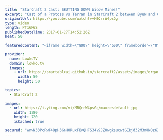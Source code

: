 ```yaml
---
title: "StarCraft 2 Cast: SHUTTING DOWN Widow Mines!"
excerpt: "Cast of a Protoss vs Terran in StarCraft 2 between ByuN and Classic. Subscribe for more videos: http://lowko.tv/youtube More StarCraft 2 Casts: https://goo.gl/t6g7aW  In this professional match, Classic shows how to properly defend against Widow Mines as a Protoss player. The way he moves his army around"
originalUrl: https://youtube.com/watch?v=MBQrrW4psGg
type: video
length: PT16M6S
publishedDateTime: 2017-01-27T14:52:26Z
heat: 50

featuredContent: "<iframe width=\"800\" height=\"500\" frameborder=\"0\" src=\"https://www.youtube.com/embed/MBQrrW4psGg\" allow=\"accelerometer; autoplay; encrypted-media; gyroscope; picture-in-picture\" allowfullscreen></iframe>"

provider:
  name: LowkoTV
  domain: lowko.tv
  images:
    - url: https://smartableai.github.io/starcraft2/assets/images/organizations/lowko.tv-50x50.jpg
      width: 50
      height: 50

topics:
  - StarCraft 2

images:
  - url: https://i.ytimg.com/vi/MBQrrW4psGg/maxresdefault.jpg
    width: 1280
    height: 720
    isCached: true

secured: "wnwN33PcRwT48pH3GnHORuxFBvQHFS34V9JZ0wgkeucwtGIRjd32M3mUN0z6ZKn5/dgAF5lKjKgjS1dcgGziWpQXsRMqaqT4IUlZ94jmQS0QWRBV6Dm61kt74DV7C8xIz1vV2H59N3nSbFFvP3T+T6l4ynktwbrDLTu1Omy9GMuzfT0RdnXF5cMGWZoc3RnhAZVjlVzNDHFuApAS7bSae7FNptN0D/+FkChlo3O2ioohsbEegBn8Dr8RNV135nIR4J18/KsL0xedCBdkWvAt0ClG3ZK0kd7tnwffHdUb7yUNZBNpqjsHGmQSRY5ooUmH+BRwuVKz9abiXJWGQp/W2eUUqP18OYvXQ9AQAqLlvJHeL9UVnN02sK1969EWarWh/iqbDLLYGLcJVS+TGtrZfzcFZDqu2ACWnF5nMPKQmwg=;GI25qj43/plYYjt3r9V1Ww=="
---
```


